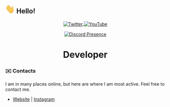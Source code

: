 ## <img src="https://raw.githubusercontent.com/ABSphreak/ABSphreak/master/gifs/Hi.gif" width="30px"> Hello!

<p align="center">
   <a href="https://www.instagram.com/iampericol.official/" target="_blank">
      <img src="https://github.com/LeonardSSH/LeonardSSH/blob/master/instagram.svg" alt="Twitter" width="32" align="center">
   </a>
   <a href="https://www.youtube.com/PericolRPG" target="_blank" rel="nofollow">
      <img src="https://github.com/LeonardSSH/LeonardSSH/blob/master/youtube.svg" alt="YouTube" width="32" align="center">
   </a>
</p>
<p align="center">
   <a href="https://discord.com/users/481701586360598538" target="_blank" rel="nofollow">
      <img src="https://lanyard-profile-readme.vercel.app/api/481701586360598538?idleMessage=Probably%20doing%20something%20else..." alt="Discord Presence" align="center">
   </a>
   <center>
   <h1></> Developer </h1></center>
</p>

<!--
### 👨‍💻 What I do
      
   * 💼 **I'm working on:**
      * [Kill-Life] - a romanian GTA:V server powered by [RAGE:MP]
      * [Skippy] - a discord bot that aims to combine the features of all popular bots into one bot. So, stay close!
      * [RAGE:MP Typescript Definitions] - typescript definitions for [RAGE:MP]
      
   * ✨ **I'm maintaining:**
      * [InversifyJS] - a powerful and lightweight inversion of control container for JavaScript & Node.js apps powered by TypeScript

   * 🌍 **Open Source Projects:**
      - NeoVim: [coc-discord-rpc]
      - VS Code Extensions: [vscord]
      - OpenWeatherMap: [auto-github-bio], [auto-twitter-bio], [auto-discord-status]
      - Vue: [use-lanyard]
      - ... and many, many more things you can see by exploring [my repositories]!

   * 🎓 **Learning** - new stuff about the scripty version of Java
   * 😄 **Fun fact** - Only half of programming is coding. The other 90% is debugging

---

### 💻 Tech Stack
These are my favorite tech stack for building all kinds of stuff.

   * **Backend** - Typescript with NestJS & Fastify
   * **Frontend** - HTML5/CSS3, JavaScript (ES6), VueJS/Nuxt, Tailwind CSS/SASS
   * **Scripting** - Python3, Bash
   * **Datastores** - MySQL, MongoDB, Redis
   * **Infrastucture** - Docker, Kubernetes
   * **Tools** - Github, VS Code, NeoVim, Figma
   * **Other** - Linux

--->
 ### :envelope: Contacts

I am in many places online, but here are where I am most active. Feel free to contact me.

* [Website](https://easy-code.ro)  | [Instagram](https://www.instagram.com/iampericol.official/)


<!--END_SECTION:links-->

<!-- Some shits -->

<!--
* 🎓 I’m currently learning [<img src="https://github.com/LeonardSSH/LeonardSSH/blob/master/typescript.svg" alt="Typescript" width="26" align="center">][TS] & [<img src="https://github.com/LeonardSSH/LeonardSSH/blob/master/vue.svg" alt="Vue.js" width="22" align="center">][Vue.js].
* 😄 Pronouns: **he/him**.
* ⚡️ Fun fact: *There are two ways to write error-free programs; only the third one works.*
* <img src="https://github.com/LeonardSSH/LeonardSSH/blob/master/spotify.svg" alt="Twitch" width="24" align="center"> The best [`manele playlist`] on spotify (only for <img src="https://github.com/LeonardSSH/LeonardSSH/blob/master/romania.png" alt="Romania" width="20" align="center"> Romanians)
-->

<!--
#### 🥅 2020 Goals: 
   - [ ] Contribute more to Open Source projects
   - [ ] Make my own framework for the [`@TheValetBot`]
   - [ ] Finish [`@TheValetBot`] 😂
   - [ ] Learn [<img src="https://github.com/LeonardSSH/LeonardSSH/blob/master/typescript.svg" alt="Typescript" width="26" align="center">][TS] & [<img src="https://github.com/LeonardSSH/LeonardSSH/blob/master/angular.svg" alt="Angular" width="32" align="center">][Angular]
   - [ ] Learn more about API
   - [ ] Make the basic systems required for the GTA V Server [`@rysemultiplayer`]
-->
 
<!--
## 💻 What I'm working on
   * **[RYSE Multiplayer]** - A <img src="https://github.com/LeonardSSH/LeonardSSH/blob/master/romania.png" alt="Romania" width="24" align="center"> Romanian GTA V Online server, on platform [<img src="https://github.com/LeonardSSH/LeonardSSH/blob/master/ragemp.png" alt="RAGE:MP" width="18" align="center">][RAGEMP].
   * **[ryse.mp](https://ryse.mp)** - Frontend and backend for https://ryse.mp
   * **[valet](https://leonard.sh)** (in standby at the moment) - A multi purpose, open source [<img src="https://github.com/LeonardSSH/LeonardSSH/blob/master/discord.svg" alt="Discord" width="26" align="center">][`discord`] bot. You can find all related repos [`@TheValetBot`]. 
-->

